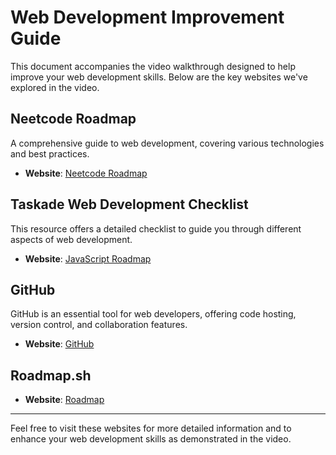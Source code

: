 # Web Development Improvement Guide

This document accompanies the video walkthrough designed to help improve your web development skills. Below are the key websites we've explored in the video.

## Neetcode Roadmap
A comprehensive guide to web development, covering various technologies and best practices.
- **Website**: [Neetcode Roadmap](https://neetcode.io/roadmap)

## Taskade Web Development Checklist
This resource offers a detailed checklist to guide you through different aspects of web development.
- **Website**: [JavaScript Roadmap](https://www.taskade.com/d/1LaDtCuGZRePNsyY?share=view&view=hdVMpz8ZcL7tSaP5)

## GitHub
GitHub is an essential tool for web developers, offering code hosting, version control, and collaboration features.
- **Website**: [GitHub](https://github.com/)

## Roadmap.sh
- **Website**: [Roadmap](https://roadmap.sh/javascript)

---

Feel free to visit these websites for more detailed information and to enhance your web development skills as demonstrated in the video.
